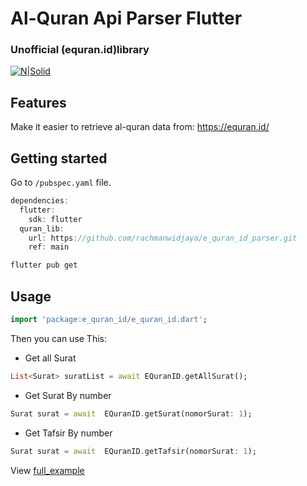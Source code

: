 # Al-Quran Api Parser Flutter
### Unofficial (equran.id)library


[![N|Solid](https://equran.id/images/graph.png)](https://equran.id/)

## Features

Make it easier to retrieve al-quran data from: https://equran.id/

## Getting started

Go to `/pubspec.yaml` file.


```dart
dependencies:
  flutter:
    sdk: flutter
  quran_lib:
    url: https://github.com/rachmanwidjaya/e_quran_id_parser.git
    ref: main
```
```sh 
flutter pub get
```

## Usage

```dart
import 'package:e_quran_id/e_quran_id.dart';
```
Then you can use This:

- Get all Surat

```dart 
List<Surat> suratList = await EQuranID.getAllSurat();
```
- Get Surat By number 
```dart
Surat surat = await  EQuranID.getSurat(nomorSurat: 1);
```
- Get Tafsir By number
```dart
Surat surat = await  EQuranID.getTafsir(nomorSurat: 1);
```


View [full_example][example]
   
   [example]: <https://github.com/rachmanwidjaya/e_quran_id_parser/tree/main/example/>
